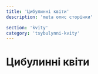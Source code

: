 ```yaml
---
title: 'Цибулинні квіти'
description: 'meta опис сторінки'

section: 'kvity'
category: 'tsybulynni-kvity'
---
```


# Цибулинні квіти